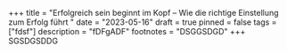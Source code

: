 +++
title = "Erfolgreich sein beginnt im Kopf – Wie die richtige Einstellung zum Erfolg führt "
date = "2023-05-16"
draft = true
pinned = false
tags = ["fdsf"]
description = "fDFgADF"
footnotes = "DSGGSDGD"
+++
SGSDGSDDG